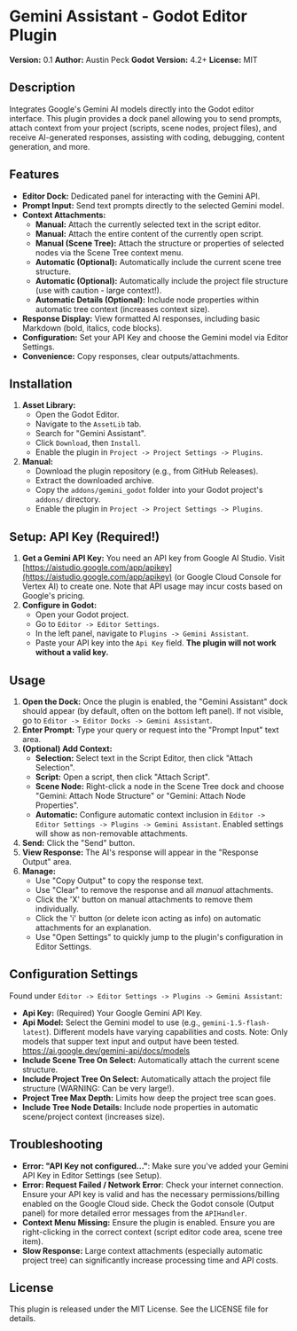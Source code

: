 # Gemini Assistant - Godot Editor Plugin

**Version:** 0.1 
**Author:** Austin Peck
**Godot Version:** 4.2+
**License:** MIT

## Description

Integrates Google's Gemini AI models directly into the Godot editor interface. This plugin provides a dock panel allowing you to send prompts, attach context from your project (scripts, scene nodes, project files), and receive AI-generated responses, assisting with coding, debugging, content generation, and more.

## Features

*   **Editor Dock:** Dedicated panel for interacting with the Gemini API.
*   **Prompt Input:** Send text prompts directly to the selected Gemini model.
*   **Context Attachments:**
	*   **Manual:** Attach the currently selected text in the script editor.
	*   **Manual:** Attach the entire content of the currently open script.
	*   **Manual (Scene Tree):** Attach the structure or properties of selected nodes via the Scene Tree context menu.
	*   **Automatic (Optional):** Automatically include the current scene tree structure.
	*   **Automatic (Optional):** Automatically include the project file structure (use with caution - large context!).
	*   **Automatic Details (Optional):** Include node properties within automatic tree context (increases context size).
*   **Response Display:** View formatted AI responses, including basic Markdown (bold, italics, code blocks).
*   **Configuration:** Set your API Key and choose the Gemini model via Editor Settings.
*   **Convenience:** Copy responses, clear outputs/attachments.

## Installation

1.  **Asset Library:**
	*   Open the Godot Editor.
	*   Navigate to the `AssetLib` tab.
	*   Search for "Gemini Assistant".
	*   Click `Download`, then `Install`.
	*   Enable the plugin in `Project -> Project Settings -> Plugins`.
2.  **Manual:**
	*   Download the plugin repository (e.g., from GitHub Releases).
	*   Extract the downloaded archive.
	*   Copy the `addons/gemini_godot` folder into your Godot project's `addons/` directory.
	*   Enable the plugin in `Project -> Project Settings -> Plugins`.

## Setup: API Key (Required!)

1.  **Get a Gemini API Key:** You need an API key from Google AI Studio. Visit [https://aistudio.google.com/app/apikey](https://aistudio.google.com/app/apikey) (or Google Cloud Console for Vertex AI) to create one. Note that API usage may incur costs based on Google's pricing.
2.  **Configure in Godot:**
	*   Open your Godot project.
	*   Go to `Editor -> Editor Settings`.
	*   In the left panel, navigate to `Plugins -> Gemini Assistant`.
	*   Paste your API key into the `Api Key` field. **The plugin will not work without a valid key.**

## Usage

1.  **Open the Dock:** Once the plugin is enabled, the "Gemini Assistant" dock should appear (by default, often on the bottom left panel). If not visible, go to `Editor -> Editor Docks -> Gemini Assistant`.
2.  **Enter Prompt:** Type your query or request into the "Prompt Input" text area.
3.  **(Optional) Add Context:**
	*   **Selection:** Select text in the Script Editor, then click "Attach Selection".
	*   **Script:** Open a script, then click "Attach Script".
	*   **Scene Node:** Right-click a node in the Scene Tree dock and choose "Gemini: Attach Node Structure" or "Gemini: Attach Node Properties".
	*   **Automatic:** Configure automatic context inclusion in `Editor -> Editor Settings -> Plugins -> Gemini Assistant`. Enabled settings will show as non-removable attachments.
4.  **Send:** Click the "Send" button.
5.  **View Response:** The AI's response will appear in the "Response Output" area.
6.  **Manage:**
	*   Use "Copy Output" to copy the response text.
	*   Use "Clear" to remove the response and all *manual* attachments.
	*   Click the 'X' button on manual attachments to remove them individually.
	*   Click the 'i' button (or delete icon acting as info) on automatic attachments for an explanation.
	*   Use "Open Settings" to quickly jump to the plugin's configuration in Editor Settings.

## Configuration Settings

Found under `Editor -> Editor Settings -> Plugins -> Gemini Assistant`:

*   **Api Key:** (Required) Your Google Gemini API Key.
*   **Api Model:** Select the Gemini model to use (e.g., `gemini-1.5-flash-latest`). Different models have varying capabilities and costs. Note: Only models that supper text input and output have been tested. https://ai.google.dev/gemini-api/docs/models
*   **Include Scene Tree On Select:** Automatically attach the current scene structure.
*   **Include Project Tree On Select:** Automatically attach the project file structure (WARNING: Can be very large!).
*   **Project Tree Max Depth:** Limits how deep the project tree scan goes.
*   **Include Tree Node Details:** Include node properties in automatic scene/project context (increases size).

## Troubleshooting

*   **Error: "API Key not configured..."**: Make sure you've added your Gemini API Key in Editor Settings (see Setup).
*   **Error: Request Failed / Network Error**: Check your internet connection. Ensure your API key is valid and has the necessary permissions/billing enabled on the Google Cloud side. Check the Godot console (Output panel) for more detailed error messages from the `APIHandler`.
*   **Context Menu Missing:** Ensure the plugin is enabled. Ensure you are right-clicking in the correct context (script editor code area, scene tree item).
*   **Slow Response:** Large context attachments (especially automatic project tree) can significantly increase processing time and API costs.


## License

This plugin is released under the MIT License. See the LICENSE file for details.
